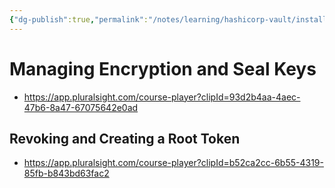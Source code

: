 ```yaml
---
{"dg-publish":true,"permalink":"/notes/learning/hashicorp-vault/installing-and-configuring-hashicorp-vault/06-managing-encryption-and-seal-keys/","dgHomeLink":true,"dgPassFrontmatter":false,"dgShowBacklinks":true,"dgShowLocalGraph":true}
---
```


# Managing Encryption and Seal Keys

- <https://app.pluralsight.com/course-player?clipId=93d2b4aa-4aec-47b6-8a47-67075642e0ad>

## Revoking and Creating a Root Token

- <https://app.pluralsight.com/course-player?clipId=b52ca2cc-6b55-4319-85fb-b843bd63fac2>